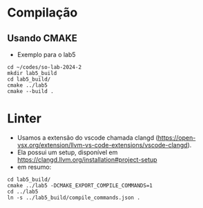 # Compilação

## Usando CMAKE

- Exemplo para o lab5
```
cd ~/codes/so-lab-2024-2
mkdir lab5_build
cd lab5_build/
cmake ../lab5
cmake --build .
```

# Linter

- Usamos a extensão do vscode chamada clangd (https://open-vsx.org/extension/llvm-vs-code-extensions/vscode-clangd).
- Ela possui um setup, disponível em https://clangd.llvm.org/installation#project-setup
- em resumo:
```
cd lab5_build/
cmake ../lab5 -DCMAKE_EXPORT_COMPILE_COMMANDS=1
cd ../lab5
ln -s ../lab5_build/compile_commands.json .
```